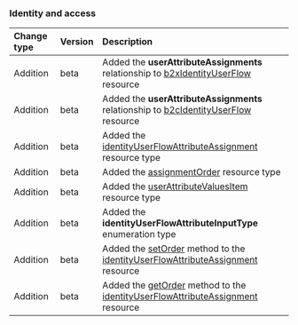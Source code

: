 ### Identity and access

| **Change type** | **Version** | **Description** |
|:---|:---|:---|
|Addition|beta|Added the **userAttributeAssignments** relationship to [b2xIdentityUserFlow](https://docs.microsoft.com/en-us/graph/api/resources/b2xIdentityUserFlow?view=graph-rest-beta) resource|
|Addition|beta|Added the **userAttributeAssignments** relationship to [b2cIdentityUserFlow](https://docs.microsoft.com/en-us/graph/api/resources/b2cIdentityUserFlow?view=graph-rest-beta) resource|
|Addition|beta|Added the [identityUserFlowAttributeAssignment](https://docs.microsoft.com/en-us/graph/api/resources/identityUserFlowAttributeAssignment?view=graph-rest-beta) resource type|
|Addition|beta|Added the [assignmentOrder](https://docs.microsoft.com/en-us/graph/api/resources/assignmentOrder?view=graph-rest-beta) resource type|
|Addition|beta|Added the [userAttributeValuesItem](https://docs.microsoft.com/en-us/graph/api/resources/userAttributeValuesItem?view=graph-rest-beta) resource type|
|Addition|beta|Added the **identityUserFlowAttributeInputType** enumeration type|
|Addition|beta|Added the [setOrder](https://docs.microsoft.com/en-us/graph/api/identityUserFlowAttributeAssignment-setOrder?view=graph-rest-beta) method to the [identityUserFlowAttributeAssignment](https://docs.microsoft.com/en-us/graph/api/resources/identityUserFlowAttributeAssignment?view=graph-rest-beta) resource|
|Addition|beta|Added the [getOrder](https://docs.microsoft.com/en-us/graph/api/identityUserFlowAttributeAssignment-getOrder?view=graph-rest-beta) method to the [identityUserFlowAttributeAssignment](https://docs.microsoft.com/en-us/graph/api/resources/identityUserFlowAttributeAssignment?view=graph-rest-beta) resource|
